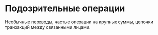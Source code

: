 # Подозрительные операции
Необычные переводы, частые операции на крупные суммы, цепочки транзакций между связанными лицами.
